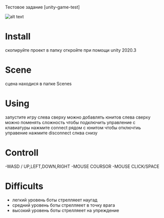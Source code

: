 Тестовое задание [unity-game-test]

![alt text](https://repository-images.githubusercontent.com/475240181/c39acb8d-1faa-4d51-987b-72484a500fd5)

# Install

скопируйте проект в папку
откройте при помощи unity 2020.3

# Scene

сцена находися в папке Scenes

# Using

запустите игру
слева сверху можно добавлять юнитов
слева сверху можно поменять сложность
чтобы подключить управление с клавиатуры нажмите connect рядом с юнитом
чтобы отключтиь управение нажмите disconnect слква снизу

# Controll

-WASD / UP,LEFT,DOWN,RIGHT
-MOUSE COURSOR
-MOUSE CLICK/SPACE

# Difficults

- легкий уровень боты стрелляеет наугад
- средний уровень боты стрелляеет в точку врага
- высокий уровень боты стрелляеет на упреждение